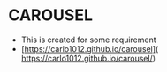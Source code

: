 # CAROUSEL
- This is created for some requirement
- [https://carlo1012.github.io/carousel]( https://carlo1012.github.io/carousel/)
